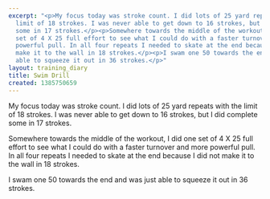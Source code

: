 ```yaml
---
excerpt: "<p>My focus today was stroke count. I did lots of 25 yard repeats with the
  limit of 18 strokes. I was never able to get down to 16 strokes, but I did complete
  some in 17 strokes.</p><p>Somewhere towards the middle of the workout, I did one
  set of 4 X 25 full effort to see what I could do with a faster turnover and more
  powerful pull. In all four repeats I needed to skate at the end because I did not
  make it to the wall in 18 strokes.</p><p>I swam one 50 towards the end and was just
  able to squeeze it out in 36 strokes.</p>"
layout: training_diary
title: Swim Drill
created: 1385750659
---
```

<p>My focus today was stroke count. I did lots of 25 yard repeats with the limit of 18 strokes. I was never able to get down to 16 strokes, but I did complete some in 17 strokes.</p><p>Somewhere towards the middle of the workout, I did one set of 4 X 25 full effort to see what I could do with a faster turnover and more powerful pull. In all four repeats I needed to skate at the end because I did not make it to the wall in 18 strokes.</p><p>I swam one 50 towards the end and was just able to squeeze it out in 36 strokes.</p>
